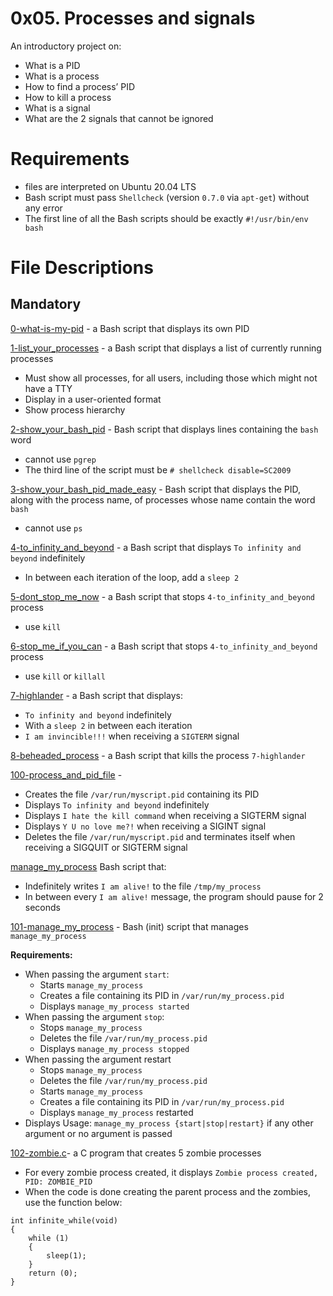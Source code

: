 # 0x05. Processes and signals
An introductory project on:
- What is a PID
- What is a process
- How to find a process’ PID
- How to kill a process
- What is a signal
- What are the 2 signals that cannot be ignored

# Requirements
- files are interpreted on Ubuntu 20.04 LTS
- Bash script must pass `Shellcheck` (version `0.7.0` via `apt-get`) without any error
- The first line of all the Bash scripts should be exactly `#!/usr/bin/env bash`

# File Descriptions
## Mandatory
[0-what-is-my-pid](https://github.com/Gbeminiyi-S/alx-system_engineering-devops/tree/master/0x05-processes_and_signals/0-what-is-my-pid) - a Bash script that displays its own PID

[1-list_your_processes](https://github.com/Gbeminiyi-S/alx-system_engineering-devops/tree/master/0x05-processes_and_signals/1-list_your_processes) - a Bash script that displays a list of currently running processes
- Must show all processes, for all users, including those which might not have a TTY
- Display in a user-oriented format
- Show process hierarchy

[2-show_your_bash_pid](https://github.com/Gbeminiyi-S/alx-system_engineering-devops/tree/master/0x05-processes_and_signals/2-show_your_bash_pid) - Bash script that displays lines containing the `bash` word
- cannot use `pgrep`
- The third line of the script must be `# shellcheck disable=SC2009`

[3-show_your_bash_pid_made_easy](https://github.com/Gbeminiyi-S/alx-system_engineering-devops/tree/master/0x05-processes_and_signals/3-show_your_bash_pid_made_easy) - Bash script that displays the PID, along with the process name, of processes whose name contain the word `bash`
- cannot use `ps`

[4-to_infinity_and_beyond](https://github.com/Gbeminiyi-S/alx-system_engineering-devops/tree/master/0x05-processes_and_signals/4-to_infinity_and_beyond) - a Bash script that displays `To infinity and beyond` indefinitely
- In between each iteration of the loop, add a `sleep 2`

[5-dont_stop_me_now](https://github.com/Gbeminiyi-S/alx-system_engineering-devops/tree/master/0x05-processes_and_signals/5-dont_stop_me_now) - a Bash script that stops `4-to_infinity_and_beyond` process
- use `kill`

[6-stop_me_if_you_can](https://github.com/Gbeminiyi-S/alx-system_engineering-devops/tree/master/0x05-processes_and_signals/6-stop_me_if_you_can) - a Bash script that stops `4-to_infinity_and_beyond` process
- use `kill` or `killall`

[7-highlander](https://github.com/Gbeminiyi-S/alx-system_engineering-devops/tree/master/0x05-processes_and_signals/7-highlander) -  a Bash script that displays:
- `To infinity and beyond` indefinitely
- With a `sleep 2` in between each iteration
- `I am invincible!!!` when receiving a `SIGTERM` signal

[8-beheaded_process](https://github.com/Gbeminiyi-S/alx-system_engineering-devops/tree/master/0x05-processes_and_signals/8-beheaded_process) - a Bash script that kills the process `7-highlander`

[100-process_and_pid_file](https://github.com/Gbeminiyi-S/alx-system_engineering-devops/tree/master/0x05-processes_and_signals/100-process_and_pid_file) - 
- Creates the file `/var/run/myscript.pid` containing its PID
- Displays `To infinity and beyond` indefinitely
- Displays `I hate the kill command` when receiving a SIGTERM signal
- Displays `Y U no love me?!` when receiving a SIGINT signal
- Deletes the file `/var/run/myscript.pid` and terminates itself when receiving a SIGQUIT or SIGTERM signal


[manage_my_process](https://github.com/Gbeminiyi-S/alx-system_engineering-devops/tree/master/0x05-processes_and_signals/manage_my_process) Bash script that:
- Indefinitely writes `I am alive!` to the file `/tmp/my_process`
- In between every `I am alive!` message, the program should pause for 2 seconds

[101-manage_my_process](https://github.com/Gbeminiyi-S/alx-system_engineering-devops/tree/master/0x05-processes_and_signals/101-manage_my_process) - Bash (init) script that manages `manage_my_process`

**Requirements:**
- When passing the argument `start`:
  - Starts `manage_my_process`
  - Creates a file containing its PID in `/var/run/my_process.pid`
  - Displays `manage_my_process started`
- When passing the argument `stop`:
  - Stops `manage_my_process`
  - Deletes the file `/var/run/my_process.pid`
  - Displays `manage_my_process stopped`
- When passing the argument restart
  - Stops `manage_my_process`
  - Deletes the file `/var/run/my_process.pid`
  - Starts `manage_my_process`
  - Creates a file containing its PID in `/var/run/my_process.pid`
  - Displays `manage_my_process` restarted
- Displays Usage: `manage_my_process {start|stop|restart}` if any other argument or no argument is passed

[102-zombie.c](https://github.com/Gbeminiyi-S/alx-system_engineering-devops/tree/master/0x05-processes_and_signals/102-zombie.c)- a C program that creates 5 zombie processes
- For every zombie process created, it displays `Zombie process created, PID: ZOMBIE_PID`
- When the code is done creating the parent process and the zombies, use the function below:

```
int infinite_while(void)
{
    while (1)
    {
        sleep(1);
    }
    return (0);
}
```
